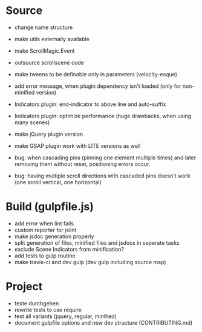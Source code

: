 # Source
 - change name structure
 - make utils externally available
 - make ScrollMagic.Event
 - outsource scrollscene code
 - make tweens to be definable only in parameters (velocity-esque)
 - add error message, when plugin dependency isn't loaded (only for non-minified version)
 - Indicators plugin: end-indicator to above line and auto-suffix
 - Indicators plugin: optimize performance (huge drawbacks, when using many scenes)
 - make jQuery plugin version
 - make GSAP plugin work with LITE versions as well

 - bug: when cascading pins (pinning one element multiple times) and later removing them without reset, positioning errors occur.
 - bug: having multiple scroll directions with cascaded pins doesn't work (one scroll vertical, one horizontal)


# Build (gulpfile.js)
 - add error when lint fails.
 - custom reporter for jslint
 - make jsdoc generation properly
 - split generation of files, minified files and jsdocs in seperate tasks
 - exclude Scene Indicators from minification?
 - add tests to gulp routine
 - make travis-ci and dev gulp (dev gulp including source map)

# Project
 - texte durchgehen
 - rewrite tests to use require
 - test all variants (jquery, regular, minified)
 - document gulpfile options and new dev structure (CONTRIBUTING.md)